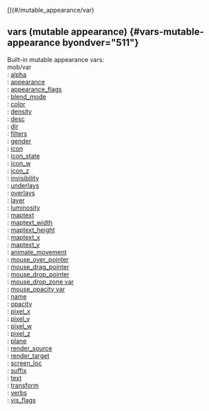 []{#/mutable_appearance/var}    
## vars (mutable appearance) {#vars-mutable-appearance byondver="511"}    
Built-in mutable appearance vars:    
mob/var    
:   [alpha](/ref/atom/var/alpha.md)    
:   [appearance](/ref/atom/var/appearance.md)    
:   [appearance_flags](/ref/atom/var/appearance_flags.md)    
:   [blend_mode](/ref/atom/var/blend_mode.md)    
:   [color](/ref/atom/var/color.md)    
:   [density](/ref/atom/var/density.md)    
:   [desc](/ref/atom/var/desc.md)    
:   [dir](/ref/atom/var/dir.md)    
:   [filters](/ref/atom/var/filters.md)    
:   [gender](/ref/atom/var/gender.md)    
:   [icon](/ref/atom/var/icon.md)    
:   [icon_state](/ref/atom/var/icon_state.md)    
:   [icon_w](/ref/atom/var/icon_w.md)    
:   [icon_z](/ref/atom/var/icon_z.md)    
:   [invisibility](/ref/atom/var/invisibility.md)    
:   [underlays](/ref/atom/var/underlays.md)    
:   [overlays](/ref/atom/var/overlays.md)    
:   [layer](/ref/atom/var/layer.md)    
:   [luminosity](/ref/atom/var/luminosity.md)    
:   [maptext](/ref/atom/var/maptext.md)    
:   [maptext_width](/ref/atom/var/maptext_width.md)    
:   [maptext_height](/ref/atom/var/maptext_height.md)    
:   [maptext_x](/ref/atom/var/maptext_x.md)    
:   [maptext_y](/ref/atom/var/maptext_y.md)    
:   [animate_movement](/ref/atom/movable/var/animate_movement.md)    
:   [mouse_over_pointer](/ref/atom/var/mouse_over_pointer.md)    
:   [mouse_drag_pointer](/ref/atom/var/mouse_drag_pointer.md)    
:   [mouse_drop_pointer](/ref/atom/var/mouse_drop_pointer.md)    
:   [mouse_drop_zone var](/ref/atom/var/mouse_drop_zone.md)    
:   [mouse_opacity var](/ref/atom/var/mouse_opacity.md)    
:   [name](/ref/atom/var/name.md)    
:   [opacity](/ref/atom/var/opacity.md)    
:   [pixel_x](/ref/atom/var/pixel_x.md)    
:   [pixel_y](/ref/atom/var/pixel_y.md)    
:   [pixel_w](/ref/atom/var/pixel_w.md)    
:   [pixel_z](/ref/atom/var/pixel_z.md)    
:   [plane](/ref/atom/var/plane.md)    
:   [render_source](/ref/atom/var/render_source.md)    
:   [render_target](/ref/atom/var/render_target.md)    
:   [screen_loc](/ref/atom/movable/var/screen_loc.md)    
:   [suffix](/ref/atom/var/suffix.md)    
:   [text](/ref/atom/var/text.md)    
:   [transform](/ref/atom/var/transform.md)    
:   [verbs](/ref/atom/var/verbs.md)    
:   [vis_flags](/ref/atom/var/vis_flags.md)  